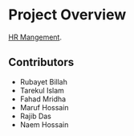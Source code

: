 # Project Overview

[HR Mangement](https://hr-management-client-2a430.web.app/).

## Contributors

- Rubayet Billah
- Tarekul Islam
- Fahad Mridha
- Maruf Hossain
- Rajib Das
- Naem Hossain

